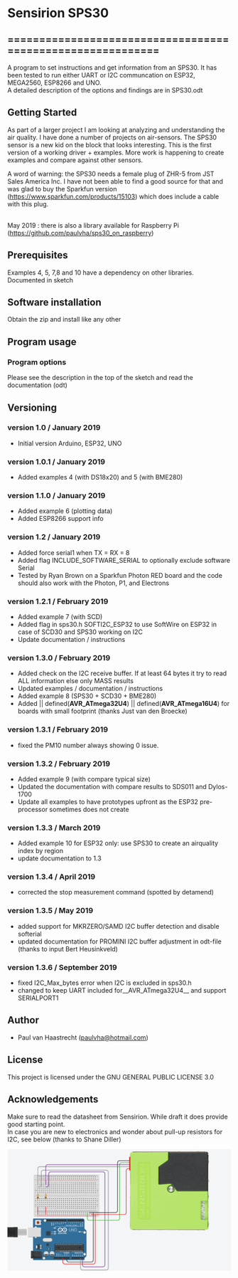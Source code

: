 # Sensirion SPS30

## ===========================================================

A program to set instructions and get information from an SPS30. It has been
tested to run either UART or I2C communcation on ESP32, MEGA2560, ESP8266 and UNO.
<br> A detailed description of the options and findings are in SPS30.odt

## Getting Started
As part of a larger project I am looking at analyzing and understanding the air quality.
I have done a number of projects on air-sensors. The SPS30 sensor is a new kid on the block
that looks interesting. This is the first version of a working driver + examples.
More work is happening to create examples and compare against other sensors.

A word of warning: the SPS30 needs a female plug of ZHR-5 from JST Sales America Inc.
I have not been able to find a good source for that and was glad to buy the Sparkfun version
(https://www.sparkfun.com/products/15103) which does include a cable with this plug.

<br> May 2019 : there is also a library available for Raspberry Pi (https://github.com/paulvha/sps30_on_raspberry)

## Prerequisites
Examples 4, 5, 7,8 and 10 have a dependency on other libraries. Documented in sketch

## Software installation
Obtain the zip and install like any other

## Program usage
### Program options
Please see the description in the top of the sketch and read the documentation (odt)

## Versioning

### version 1.0 / January 2019
 * Initial version Arduino, ESP32, UNO

### version 1.0.1 / January 2019
 * Added examples 4 (with DS18x20) and 5 (with BME280)

### version 1.1.0 / January 2019
 * Added example 6 (plotting data)
 * Added ESP8266 support info

### version 1.2  / January 2019
 * Added force serial1 when TX = RX = 8
 * Added flag INCLUDE_SOFTWARE_SERIAL to optionally exclude software Serial
 * Tested by Ryan Brown on a Sparkfun Photon RED board and the code should also work with the Photon, P1, and Electrons

### version 1.2.1 / February 2019
 * Added example 7 (with SCD)
 * Added flag in sps30.h SOFTI2C_ESP32 to use SoftWire on ESP32 in case of SCD30 and SPS30 working on I2C
 * Update documentation / instructions

### version 1.3.0 / February 2019
 * Added check on the I2C receive buffer. If at least 64 bytes it try to read ALL information else only MASS results
 * Updated examples / documentation / instructions
 * Added example 8 (SPS30 + SCD30 + BME280)
 * Added || defined(__AVR_ATmega32U4__) || defined(__AVR_ATmega16U4__) for boards with small footprint (thanks Just van den Broecke)

### version 1.3.1 / February 2019
 * fixed the PM10 number always showing 0 issue.

### version 1.3.2 / February 2019
 * Added example 9 (with compare typical size)
 * Updated the documentation with compare results to SDS011 and Dylos-1700
 * Update all examples to have prototypes upfront as the ESP32 pre-processor sometimes does not create

### version 1.3.3 / March 2019
 * Added example 10 for ESP32 only: use SPS30 to create an airquality index by region
 * update documentation to 1.3

### version 1.3.4 / April 2019
 * corrected the stop measurement command (spotted by detamend)

### version 1.3.5 / May 2019
 * added support for MKRZERO/SAMD I2C buffer detection and disable softerial
 * updated documentation for PROMINI I2C buffer adjustment in odt-file (thanks to input Bert Heusinkveld)

### version 1.3.6 / September 2019
 * fixed I2C_Max_bytes error when I2C is excluded in sps30.h
 * changed to keep UART included for__AVR_ATmega32U4__ and support SERIALPORT1

## Author
 * Paul van Haastrecht (paulvha@hotmail.com)

## License
This project is licensed under the GNU GENERAL PUBLIC LICENSE 3.0

## Acknowledgements
Make sure to read the datasheet from Sensirion. While draft it does provide good starting point.<br>
In case you are new to electronics and wonder about pull-up resistors for I2C, see below (thanks to Shane Diller)

![Uno and SP30](extras/sensirion.png)

